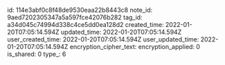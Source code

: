 id: 114e3abf0c8f48de9530eaa22b8443c8
note_id: 9aed7202305347a5a597fce42076b282
tag_id: a34d045c74994d338c4ce5dd0ea128d2
created_time: 2022-01-20T07:05:14.594Z
updated_time: 2022-01-20T07:05:14.594Z
user_created_time: 2022-01-20T07:05:14.594Z
user_updated_time: 2022-01-20T07:05:14.594Z
encryption_cipher_text: 
encryption_applied: 0
is_shared: 0
type_: 6